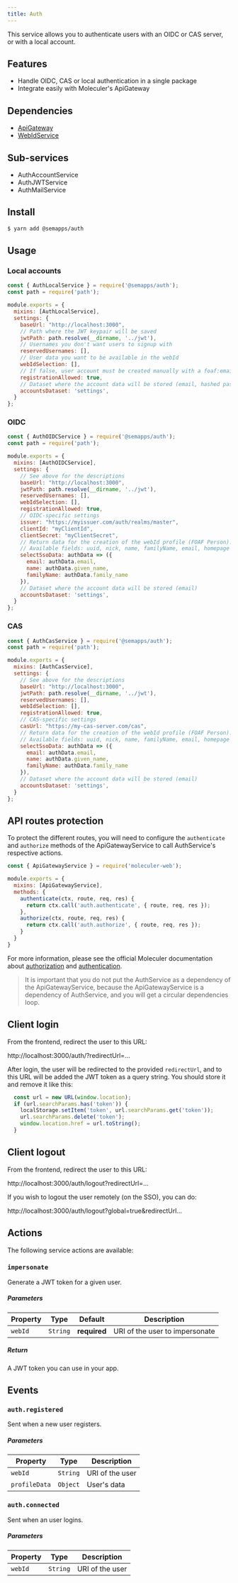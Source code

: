 ```yaml
---
title: Auth
---
```


This service allows you to authenticate users with an OIDC or CAS server, or with a local account.

## Features
- Handle OIDC, CAS or local authentication in a single package
- Integrate easily with Moleculer's ApiGateway

## Dependencies
- [ApiGateway](https://moleculer.services/docs/0.14/moleculer-web.html)
- [WebIdService](webid.md)

## Sub-services
- AuthAccountService
- AuthJWTService
- AuthMailService

## Install

```bash
$ yarn add @semapps/auth
```

## Usage

### Local accounts

```js
const { AuthLocalService } = require('@semapps/auth');
const path = require('path');

module.exports = {
  mixins: [AuthLocalService],
  settings: {
    baseUrl: "http://localhost:3000",
    // Path where the JWT keypair will be saved
    jwtPath: path.resolve(__dirname, '../jwt'),
    // Usernames you don't want users to signup with
    reservedUsernames: [],
    // User data you want to be available in the webId
    webIdSelection: [],
    // If false, user account must be created manually with a foaf:email field. True by default.
    registrationAllowed: true,
    // Dataset where the account data will be stored (email, hashed password...)
    accountsDataset: 'settings',
  }
};
```

### OIDC

```js
const { AuthOIDCService } = require('@semapps/auth');
const path = require('path');

module.exports = {
  mixins: [AuthOIDCService],
  settings: {
    // See above for the descriptions
    baseUrl: "http://localhost:3000",
    jwtPath: path.resolve(__dirname, '../jwt'),
    reservedUsernames: [],
    webIdSelection: [],
    registrationAllowed: true,
    // OIDC-specific settings
    issuer: "https://myissuer.com/auth/realms/master",
    clientId: "myClientId",
    clientSecret: "myClientSecret",
    // Return data for the creation of the webId profile (FOAF Person).
    // Available fields: uuid, nick, name, familyName, email, homepage
    selectSsoData: authData => ({
      email: authData.email,
      name: authData.given_name,
      familyName: authData.family_name
    }),
    // Dataset where the account data will be stored (email)
    accountsDataset: 'settings',
  }
};
```

### CAS

```js
const { AuthCasService } = require('@semapps/auth');
const path = require('path');

module.exports = {
  mixins: [AuthCasService],
  settings: {
    // See above for the descriptions
    baseUrl: "http://localhost:3000",
    jwtPath: path.resolve(__dirname, '../jwt'),
    reservedUsernames: [],
    webIdSelection: [],
    registrationAllowed: true,
    // CAS-specific settings
    casUrl: "https://my-cas-server.com/cas",
    // Return data for the creation of the webId profile (FOAF Person).
    // Available fields: uuid, nick, name, familyName, email, homepage
    selectSsoData: authData => ({
      email: authData.email,
      name: authData.given_name,
      familyName: authData.family_name
    }),
    // Dataset where the account data will be stored (email)
    accountsDataset: 'settings',
  }
};
```

## API routes protection

To protect the different routes, you will need to configure the `authenticate` and `authorize` methods of the ApiGatewayService to call AuthService's respective actions.

```js
const { ApiGatewayService } = require('moleculer-web');

module.exports = {
  mixins: [ApiGatewayService],
  methods: {
    authenticate(ctx, route, req, res) {
      return ctx.call('auth.authenticate', { route, req, res });
    },
    authorize(ctx, route, req, res) {
      return ctx.call('auth.authorize', { route, req, res });
    }
  }
}
```

For more information, please see the official Moleculer documentation about [authorization](https://moleculer.services/docs/0.14/moleculer-web.html#Authorization) and [authentication](https://moleculer.services/docs/0.14/moleculer-web.html#Authentication).

> It is important that you do not put the AuthService as a dependency of the ApiGatewayService, because the ApiGatewayService is a dependency of AuthService, and you will get a circular dependencies loop.

## Client login

From the frontend, redirect the user to this URL:

http://localhost:3000/auth/?redirectUrl=...

After login, the user will be redirected to the provided `redirectUrl`, and to this URL will be added the JWT token as a query string. You should store it and remove it like this:

```js
  const url = new URL(window.location);
  if (url.searchParams.has('token')) {
    localStorage.setItem('token', url.searchParams.get('token'));
    url.searchParams.delete('token');
    window.location.href = url.toString();
  }
```

## Client logout

From the frontend, redirect the user to this URL:

http://localhost:3000/auth/logout?redirectUrl=...

If you wish to logout the user remotely (on the SSO), you can do:

http://localhost:3000/auth/logout?global=true&redirectUrl...

## Actions 

The following service actions are available:

### `impersonate`

Generate a JWT token for a given user.

##### Parameters
| Property | Type | Default | Description |
| -------- | ---- | ------- | ----------- |
| `webId` | `String`| **required** | URI of the user to impersonate |

##### Return
A JWT token you can use in your app.

## Events

### `auth.registered`

Sent when a new user registers.

##### Parameters
| Property | Type | Description |
| -------- | ---- | ----------- |
| `webId` | `String` | URI of the user |
| `profileData` | `Object` | User's data |

### `auth.connected`

Sent when an user logins.

##### Parameters
| Property | Type | Description |
| -------- | ---- | ----------- |
| `webId` | `String` | URI of the user |
